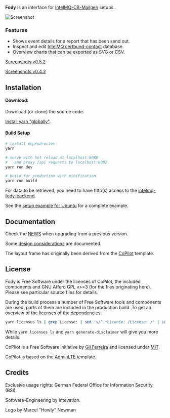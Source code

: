 **Fody** is an interface for
[IntelMQ-CB-Mailgen](https://github.com/Intevation/intelmq-mailgen-release) setups.

![Screenshot](https://user-images.githubusercontent.com/8190008/29128927-8ce8bac6-7d25-11e7-9994-ec0a46cd521d.png)

### Features
 * Shows event details for a report that has been send out.
 * Inspect and edit [IntelMQ certbund-contact](https://github.com/Intevation/intelmq/tree/certbund-contact/intelmq/bots/experts/certbund_contact) database.
 * Overview charts that can be exported as SVG or CSV.

[Screenshots v0.5.2](https://github.com/Intevation/intelmq-fody/issues/60)

[Screenshots v0.4.2](https://github.com/Intevation/intelmq-fody/issues/49)



Installation
------------

#### Download:

Download (or clone) the source code.

[Install yarn "globally"](https://yarnpkg.com/en/docs/install).


#### Build Setup

``` bash
# install dependencies
yarn

# serve with hot reload at localhost:8080
#   and proxy /api requests to localhost:8002
yarn run dev

# build for production with minification
yarn run build
```



For data to be retrieved, you need to have http(s) access to the
[intelmq-fody-backend](https://github.com/Intevation/intelmq-fody-backend).

See the [setup example for Ubuntu](docs/SetupExampleUbuntu.md) for a complete example.

Documentation
-------------

Check the [NEWS](NEWS.md) when upgrading from a previous version.

Some [design considerations](docs/DesignConsiderations.md) are documented.

The layout frame has originally been derived from the [CoPilot](https://github.com/misterGF/CoPilot) template.

License
-------
Fody is Free Software under the licenses of CoPilot,
the included components and
GNU Affero GPL v>=3 (for the files originating here).
Please see particular source files for details.

During the build process a number of Free Software tools and components
are used, parts of them are included in the production build.
To get an overview of the licenses of the dependencies:
```sh
yarn licenses ls | grep License: | sed 's/^.*License: /License: /' | sort -u
```
While `yarn licenses ls` and `yarn generate-disclaimer` will give you
more details.

CoPilot is a Free Software initiative by [Gil Ferreira](http://gferreira.me)
and licensed under [MIT](http://opensource.org/licenses/MIT).

CoPilot is based on the [AdminLTE](https://github.com/almasaeed2010/AdminLTE)
template.

Credits
-------
Exclusive usage rights: German Federal Office for Information Security (BSI).

Software-Engineering by Intevation.

Logo by Marcel "Howly" Newman

